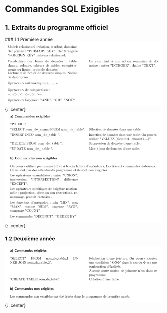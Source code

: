 # Commandes SQL Exigibles 

## 1. Extraits du programme officiel

### 1.1 Première année
![image](data/ex1Aa.png){: .center}
![image](data/ex1Ab.png){: .center}



### 1.2 Deuxième année
![image](data/ex2A.png){: .center}
